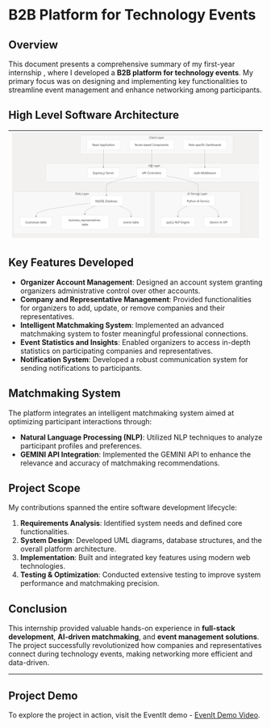 # B2B Platform for Technology Events

## Overview
This document presents a comprehensive summary of my first-year internship , where I developed a **B2B platform for technology events**. My primary focus was on designing and implementing key functionalities to streamline event management and enhance networking among participants.

## High Level Software Architecture

|![Architecture](./systemArch.png)|
|:------------------------------------:|


## Key Features Developed
- **Organizer Account Management**: Designed an account system granting organizers administrative control over other accounts.
- **Company and Representative Management**: Provided functionalities for organizers to add, update, or remove companies and their representatives.
- **Intelligent Matchmaking System**: Implemented an advanced matchmaking system to foster meaningful professional connections.
- **Event Statistics and Insights**: Enabled organizers to access in-depth statistics on participating companies and representatives.
- **Notification System**: Developed a robust communication system for sending notifications to participants.

## Matchmaking System
The platform integrates an intelligent matchmaking system aimed at optimizing participant interactions through:
- **Natural Language Processing (NLP)**: Utilized NLP techniques to analyze participant profiles and preferences.
- **GEMINI API Integration**: Implemented the GEMINI API to enhance the relevance and accuracy of matchmaking recommendations.

## Project Scope
My contributions spanned the entire software development lifecycle:
1. **Requirements Analysis**: Identified system needs and defined core functionalities.
2. **System Design**: Developed UML diagrams, database structures, and the overall platform architecture.
3. **Implementation**: Built and integrated key features using modern web technologies.
4. **Testing & Optimization**: Conducted extensive testing to improve system performance and matchmaking precision.

## Conclusion
This internship provided valuable hands-on experience in **full-stack development**, **AI-driven matchmaking**, and **event management solutions**. The project successfully revolutionized how companies and representatives connect during technology events, making networking more efficient and data-driven.

---
## Project Demo
To explore the project in action, visit the EventIt demo - [EvenIt Demo Video](https://drive.google.com/file/d/1T_zguPbQmBWmJbPWdPR9n7nZEIrNGfWA/view?usp=sharing).
